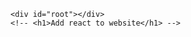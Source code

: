 	<div id="root"></div>
	<!-- <h1>Add react to website</h1> -->
<!-- 
unpkg (cdn ) unpkg.com/:package@:version/:file 
unpkg.com/react@17.0.2/index.js
https://unpkg.com/react@17.0.2/cjs/react.development.js
	<script src="https://unpkg.com/babel-standalone@6/babel.min.js"></script>
-->
<script>
	// const h1DOM = document.createElement('h1');
	// h1DOM.title = 'Hello';
	// h1DOM.className = 'heading';
	// h1DOM.innerText = 'Hello guys!';
	// document.body.appendChild(h1DOM);

// REact.createElement(type,)
	// const h1React = React.createElement('h1', {
	// 	title: 'Hello',
	// 	className: 'heading'
	// }, 'Hello guys!');
	// console.dir(h1DOM);
	// console.log(h1React);

	// const ulDom = document.createElement('ul');
	// const liDom = document.createElement('li');
	// const li1Dom = document.createElement('li');
	// liDom.innerText = 'Javascript';
	// li1Dom.innerText = 'React Js';

	// ulDom.appendChild(liDom);
	// ulDom.appendChild(li1Dom);

	// document.body.appendChild(ulDom);

	const ulReact = React.createElement('ul', null, React.createElement('li', null, 'Javascript'), React.createElement('li', null, 'React js'));

	// ReactDOM.render(ulReact, document.getElementById('root'));

	// phiên bản 18.0.0
	const domContainer = document.getElementById('root');
	const root = ReactDOM.createRoot(domContainer);
	root.render(ulReact);